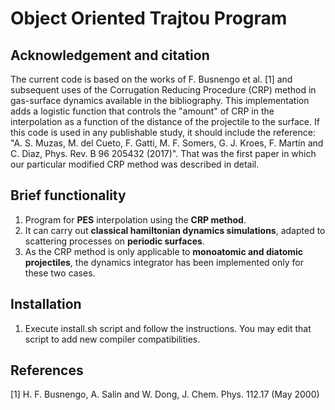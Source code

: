# Object Oriented Trajtou Program

## Acknowledgement and citation
The current code is based on the works of F. Busnengo et al. [1] and subsequent uses of the Corrugation Reducing Procedure (CRP) method in gas-surface dynamics available in the bibliography.
This implementation adds a logistic function that controls the "amount" of CRP in the interpolation as a function of the distance of the projectile to the surface. If this code is used in any publishable study, it should include the reference: "A. S. Muzas, M. del Cueto, F. Gatti, M. F. Somers, G. J. Kroes, F. Martín and C. Diaz, Phys. Rev. B 96 205432 (2017)". That was the first paper in which our particular modified CRP method was described in detail.

## Brief functionality
1. Program for **PES** interpolation using the **CRP method**.
2. It can carry out **classical hamiltonian dynamics simulations**, adapted to scattering processes on **periodic surfaces**.
3. As the CRP method is only applicable to **monoatomic and diatomic projectiles**, the dynamics integrator has been implemented only for these two cases.

## Installation
1. Execute install.sh script and follow the instructions. You may edit that script to add new compiler compatibilities.

## References
[1] H. F. Busnengo, A. Salin and W. Dong, J. Chem. Phys. 112.17 (May 2000)

